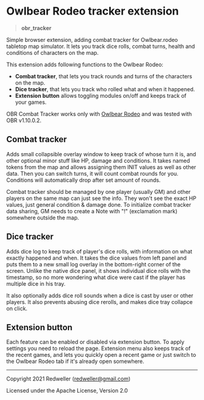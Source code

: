 # Owlbear Rodeo tracker extension
> **obr_tracker**

Simple browser extension, adding combat tracker for Owlbear.rodeo tabletop map simulator. 
It lets you track dice rolls, combat turns, health and conditions of characters on the map.

This extension adds following functions to the Owlbear Rodeo:
- **Combat tracker**, that lets you track rounds and turns of the characters on the map.
- **Dice tracker**, that lets you track who rolled what and when it happened.
- **Extension button** allows toggling modules on/off and keeps track of your games.

OBR Combat Tracker works only with [Owlbear Rodeo](https://owlbear.rodeo) and was tested with OBR v1.10.0.2.

## Combat tracker

Adds small collapsible overlay window to keep track of whose turn it is, and other optional minor stuff like HP, damage and conditions. It takes named tokens from the map and allows assigning them INIT values as well as other data. Then you can switch turns, it will count combat rounds for you. Conditions will automatically drop after set amount of rounds. 

Combat tracker should be managed by one player (usually GM) and other players on the same map can just see the info. They won't see the exact HP values, just general condition & damage done. To initialize combat tracker data sharing, GM needs to create a Note with "!" (exclamation mark) somewhere outside the map.

## Dice tracker

Adds dice log to keep track of player's dice rolls, with information on what exactly happened and when. It takes the dice values from left panel and puts them to a new small log overlay in the bottom-right corner of the screen. Unlike the native dice panel, it shows individual dice rolls with the timestamp, so no more wondering what dice were cast if the player has multiple dice in his tray.

It also optionally adds dice roll sounds when a dice is cast by user or other players. It also prevents abusing dice rerolls, and makes dice tray collapce on click.

## Extension button

Each feature can be enabled or disabled via extension button. To apply settings you need to reload the page. Extension menu also keeps track of the recent games, and lets you quickly open a recent game or just switch to the Owlbear Rodeo tab if it's already open somewhere.

____

Copyright 2021 Redweller (redweller@gmail.com)

Licensed under the Apache License, Version 2.0
